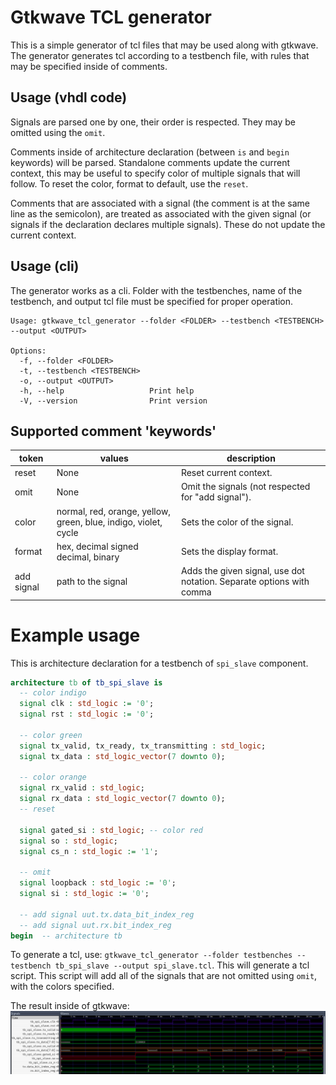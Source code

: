 # Gtkwave TCL generator
This is a simple generator of tcl files that may be used along with gtkwave.
The generator generates tcl according to a testbench file, with rules that may be
specified inside of comments.

## Usage (vhdl code)
Signals are parsed one by one, their order is respected. They may be omitted using the `omit`.

Comments inside of architecture declaration (between `is` and `begin` keywords)
will be parsed. Standalone comments update the current context, this may be useful
to specify color of multiple signals that will follow.
To reset the color, format to default, use the `reset`.

Comments that are associated with a signal (the comment is at the same line as the semicolon),
are treated as associated with the given signal (or signals if the declaration declares multiple
signals).
These do not update the current context.

## Usage (cli)

The generator works as a cli. Folder with the testbenches, name of the testbench,
and output tcl file must be specified for proper operation.

```
Usage: gtkwave_tcl_generator --folder <FOLDER> --testbench <TESTBENCH> --output <OUTPUT>

Options:
  -f, --folder <FOLDER>
  -t, --testbench <TESTBENCH>
  -o, --output <OUTPUT>
  -h, --help                   Print help
  -V, --version                Print version
```

## Supported comment 'keywords'
| token      | values                                                          | description                                                          |
|------------|-----------------------------------------------------------------|----------------------------------------------------------------------|
| reset      | None                                                            | Reset current context.                                               |
| omit       | None                                                            | Omit the signals (not respected for "add signal").                   |
| color      | normal, red, orange, yellow, green, blue, indigo, violet, cycle | Sets the color of the signal.                                        |
| format     | hex, decimal signed decimal, binary                             | Sets the display format.                                             |
| add signal | path to the signal                                              | Adds the given signal, use dot notation. Separate options with comma |

# Example usage

This is architecture declaration for a testbench of `spi_slave` component.
``` vhdl
architecture tb of tb_spi_slave is
  -- color indigo
  signal clk : std_logic := '0';
  signal rst : std_logic := '0';

  -- color green
  signal tx_valid, tx_ready, tx_transmitting : std_logic;
  signal tx_data : std_logic_vector(7 downto 0);

  -- color orange
  signal rx_valid : std_logic;
  signal rx_data : std_logic_vector(7 downto 0);
  -- reset

  signal gated_si : std_logic; -- color red
  signal so : std_logic;
  signal cs_n : std_logic := '1';

  -- omit
  signal loopback : std_logic := '0';
  signal si : std_logic := '0';

  -- add signal uut.tx.data_bit_index_reg
  -- add signal uut.rx.bit_index_reg
begin  -- architecture tb
```

To generate a tcl, use: `gtkwave_tcl_generator --folder testbenches --testbench tb_spi_slave --output spi_slave.tcl`.
This will generate a tcl script. This script will add all of the signals that are not omitted using `omit`,
with the colors specified.

The result inside of gtkwave:
![Gtkwave tb_spi_slave with generated tcl loaded](img/gtkwave_spi_slave_w_tcl.png)

